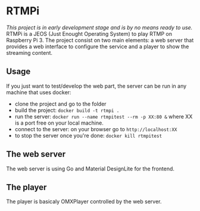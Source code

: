 # RTMPi

*This project is in early development stage and is by no means ready to use.*
RTMPi is a JEOS (Just Enought Operating System) to play RTMP on Raspberry Pi 3. The project consist on two main elements: a web server that provides a web interface to configure the service and a player to show the streaming content.

## Usage

If you just want to test/develop the web part, the server can be run in any machine that uses docker:
* clone the project and go to the folder
* build the project: `docker build -t rtmpi .`
* run the server: `docker run --name rtmpitest --rm -p XX:80 &` where XX is a port free on your local machine.
* connect to the server: on your browser go to `http://localhost:XX`
* to stop the server once you're done: `docker kill rtmpitest`

## The web server

The web server is using Go and Material DesignLite for the frontend.

## The player

The player is basicaly OMXPlayer controlled by the web server.
